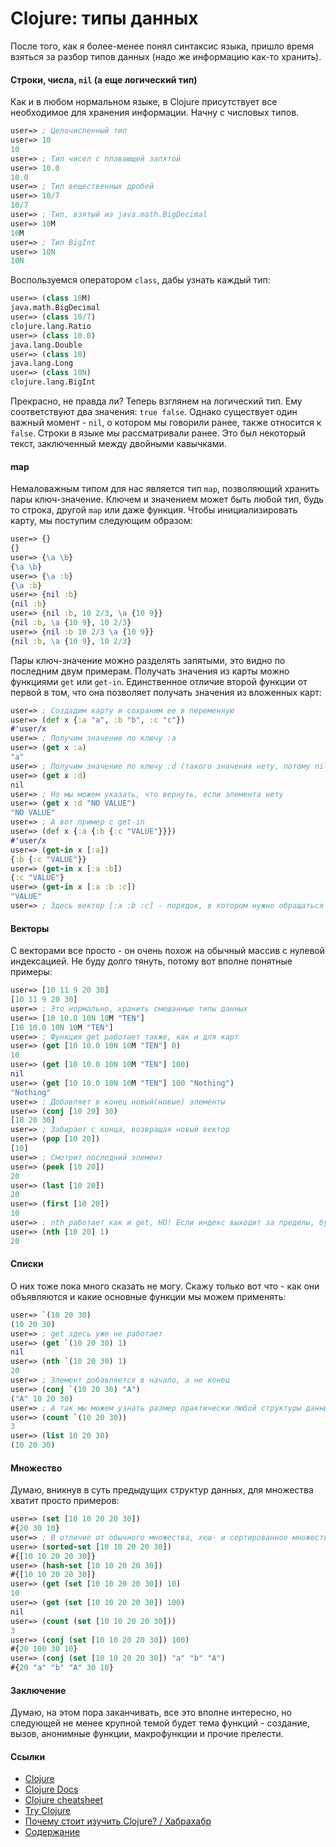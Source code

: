 Clojure: типы данных
======

После того, как я более-менее понял синтаксис языка, пришло время взяться за разбор типов данных (надо же информацию как-то хранить).

#### Строки, числа, `nil` (а еще логический тип)

Как и в любом нормальном языке, в Clojure присутствует все необходимое для хранения информации. Начну с числовых типов.
```clojure
user=> ; Целочисленный тип
user=> 10
10
user=> ; Тип чисел с плавающей запятой
user=> 10.0
10.0
user=> ; Тип вещественных дробей
user=> 10/7
10/7
user=> ; Тип, взятый из java.math.BigDecimal
user=> 10M
10M
user=> ; Тип BigInt
user=> 10N
10N
```
Воспользуемся оператором `class`, дабы узнать каждый тип:
```clojure
user=> (class 10M)
java.math.BigDecimal
user=> (class 10/7)
clojure.lang.Ratio
user=> (class 10.0)
java.lang.Double
user=> (class 10)
java.lang.Long
user=> (class 10N)
clojure.lang.BigInt
```
Прекрасно, не правда ли? Теперь взглянем на логический тип. Ему соответствуют два значения: `true false`. Однако существует один важный момент - `nil`, о котором мы говорили ранее, также относится к `false`.
Cтроки в языке мы рассматривали ранее. Это был некоторый текст, заключенный между двойными кавычками.

#### map

Немаловажным типом для нас является тип `map`, позволяющий хранить пары ключ-значение. Ключем и значением может быть любой тип, будь то строка, другой `map` или даже функция. Чтобы инициализировать карту, мы поступим следующим образом:
```clojure
user=> {}
{}
user=> {\a \b}
{\a \b}
user=> {\a :b}
{\a :b}
user=> {nil :b}
{nil :b}
user=> {nil :b, 10 2/3, \a {10 9}}
{nil :b, \a {10 9}, 10 2/3}
user=> {nil :b 10 2/3 \a {10 9}}
{nil :b, \a {10 9}, 10 2/3}
```
Пары ключ-значение можно разделять запятыми, это видно по последним двум примерам. Получать значения из карты можно функциями `get` или `get-in`. Единственное отличие второй функции от первой в том, что она позволяет получать значения из вложенных карт:
```clojure
user=> ; Создадим карту и сохраним ее в переменную
user=> (def x {:a "a", :b "b", :c "c"})
#'user/x
user=> ; Получим значение по ключу :a
user=> (get x :a)
"a"
user=> ; Получим значение по ключу :d (такого значения нету, потому nil)
user=> (get x :d)
nil
user=> ; Но мы можем указать, что вернуть, если элемента нету
user=> (get x :d "NO VALUE")
"NO VALUE"
user=> ; А вот пример с get-in
user=> (def x {:a {:b {:c "VALUE"}}})
#'user/x
user=> (get-in x [:a])
{:b {:c "VALUE"}}
user=> (get-in x [:a :b])
{:c "VALUE"}
user=> (get-in x [:a :b :c])
"VALUE"
user=> ; Здесь вектор [:a :b :c] - порядок, в котором нужно обращаться в карту, расположенную внутри
```

#### Векторы

С векторами все просто - он очень похож на обычный массив с нулевой индексацией. Не буду долго тянуть, потому вот вполне понятные примеры:
```clojure
user=> [10 11 9 20 30]
[10 11 9 20 30]
user=> ; Это нормально, хранить смешанные типы данных
user=> [10 10.0 10N 10M "TEN"]
[10 10.0 10N 10M "TEN"]
user=> ; Функция get работает также, как и для карт
user=> (get [10 10.0 10N 10M "TEN"] 0)
10
user=> (get [10 10.0 10N 10M "TEN"] 100)
nil
user=> (get [10 10.0 10N 10M "TEN"] 100 "Nothing")
"Nothing"
user=> ; Добавляет в конец новый(новые) элементы
user=> (conj [10 20] 30)
[10 20 30]
user=> ; Забирает с конца, возвращая новый вектор
user=> (pop [10 20])
[10]
user=> ; Смотрит последний элемент
user=> (peek [10 20])
20
user=> (last [10 20])
20
user=> (first [10 20])
10
user=> ; nth работает как и get, НО! Если индекс выходит за пределы, будет сгенерировано любимое нами IndexOutOfBoundsException
user=> (nth [10 20] 1)
20
```

#### Списки

О них тоже пока много сказать не могу. Скажу только вот что - как они объявляются и какие основные функции мы можем применять:
```clojure
user=> `(10 20 30)
(10 20 30)
user=> ; get здесь уже не работает
user=> (get `(10 20 30) 1)
nil
user=> (nth `(10 20 30) 1)
20
user=> ; Элемент добавляется в начало, а не конец
user=> (conj `(10 20 30) "A")
("A" 10 20 30)
user=> ; А так мы можем узнать размер практически любой структуры данных, будь то строка, список, вектор или множество
user=> (count `(10 20 30))
3
user=> (list 10 20 30)
(10 20 30)
```

#### Множество

Думаю, вникнув в суть предыдущих структур данных, для множества хватит просто примеров:
```clojure
user=> (set [10 10 20 20 30])
#{20 30 10}
user=> ; В отличие от обычного множества, хеш- и сортированное множество не удаляет дубликаты
user=> (sorted-set [10 10 20 20 30])
#{[10 10 20 20 30]}
user=> (hash-set [10 10 20 20 30])
#{[10 10 20 20 30]}
user=> (get (set [10 10 20 20 30]) 10)
10
user=> (get (set [10 10 20 20 30]) 100)
nil
user=> (count (set [10 10 20 20 30]))
3
user=> (conj (set [10 10 20 20 30]) 100)
#{20 100 30 10}
user=> (conj (set [10 10 20 20 30]) "a" "b" "A")
#{20 "a" "b" "A" 30 10}
```

#### Заключение 

Думаю, на этом пора заканчивать, все это вполне интересно, но следующей не менее крупной темой будет тема функций - создание, вызов, анонимные функции, макрофункции и прочие прелести.

#### Ссылки
* [Clojure](http://clojure.org/)
* [Clojure Docs](https://clojuredocs.herokuapp.com/)
* [Clojure cheatsheet](http://clojure.org/cheatsheet)
* [Try Clojure](http://tryclj.com)
* [Почему стоит изучить Clojure? / Хабрахабр](http://habrahabr.ru/post/173071/)
* [Содержание](README.md)
